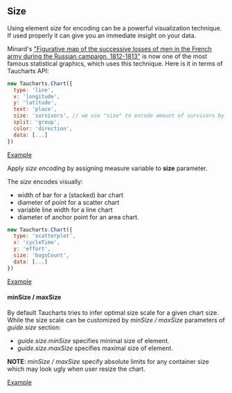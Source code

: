 ## Size
Using element *size* for encoding can be a powerful visualization technique. If used properly it can give you an immediate insight on your data.

Minard's ["Figurative map of the successive losses of men in the French army during the Russian campaign, 1812-1813"](https://en.wikipedia.org/wiki/Charles_Joseph_Minard) is now one of the most famous statistical graphics, which uses this technique. Here is it in terms of Taucharts API:

```javascript
new Taucharts.Chart({
  type: 'line',
  x: 'longitude',
  y: 'latitude',
  text: 'place',
  size: 'survivors', // we use "size" to encode amount of survivors by line width
  split: 'group',
  color: 'direction',
  data: [...]
})
```
[Example](https://jsfiddle.net/0bu5oo8b/)

Apply *size encoding* by assigning measure variable to **size** parameter.

The *size* encodes visually:
- width of bar for a (stacked) bar chart
- diameter of point for a scatter chart
- variable line width for a line chart
- diameter of anchor point for an area chart.

```javascript
new Taucharts.Chart({
  type: 'scatterplot',
  x: 'cycleTime',
  y: 'effort',
  size: 'bugsCount',
  data: [...]
})
```

[Example](https://jsfiddle.net/oLcub5h3/)

#### minSize / maxSize

By default Taucharts tries to infer optimal size scale for a given chart size. While the size scale can be customized by *minSize / maxSize* parameters of *guide.size* section:
- *guide.size.minSize* specifies minimal size of element.
- *guide.size.maxSize* specifies maximal size of element.

**NOTE**: *minSize / maxSize* specify absolute limits for any container size which may look ugly when user resize the chart.

[Example](https://jsfiddle.net/jb87feLj/)
